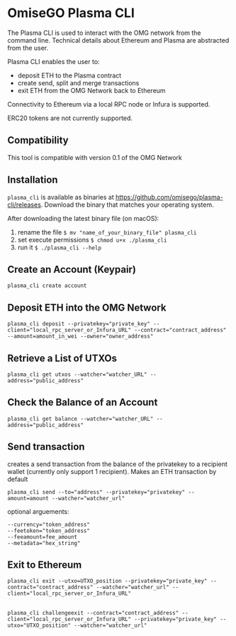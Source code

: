 # OmiseGO Plasma CLI

The Plasma CLI is used to interact with the OMG network from the command line. Technical details about Ethereum and Plasma are abstracted from the user.

Plasma CLI enables the user to:
* deposit ETH to the Plasma contract
* create send, split and merge transactions
* exit ETH from the OMG Network back to Ethereum

Connectivity to Ethereum via a local RPC node or Infura is supported.

ERC20 tokens are not currently supported.

## Compatibility

This tool is compatible with version 0.1 of the OMG Network

## Installation

`plasma_cli` is available as binaries at https://github.com/omisego/plasma-cli/releases. Download the binary that matches your operating system.

After downloading the latest binary file (on macOS):
1. rename the file `$ mv "name_of_your_binary_file" plasma_cli`
2. set execute permissions `$ chmod u+x ./plasma_cli`
3. run it `$ ./plasma_cli --help`

## Create an Account (Keypair)

```
plasma_cli create account
```

## Deposit ETH into the OMG Network

```
plasma_cli deposit --privatekey="private_key" --client="local_rpc_server_or_Infura_URL" --contract="contract_address" --amount=amount_in_wei --owner="owner_address"
```


## Retrieve a List of UTXOs

```
plasma_cli get utxos --watcher="watcher_URL" --address="public_address"
```

## Check the Balance of an Account

```
plasma_cli get balance --watcher="watcher_URL" --address="public_address"
```
## Send transaction

creates a send transaction from the balance of the privatekey to a recipient wallet 
(currently only support 1 recipient). Makes an ETH transaction by default

```
plasma_cli send --to="address" --privatekey="privatekey" --amount=amount --watcher="watcher_url"
```

optional arguements:
```
--currency="token_address" 
--feetoken="token_address"
--feeamount=fee_amount
--metadata="hex_string"
```

## Exit to Ethereum

```
plasma_cli exit --utxo=UTXO_position --privatekey="private_key" --contract="contract_address" --watcher="watcher_url" --client="local_rpc_server_or_Infura_URL"
```

## 
```
plasma_cli challengeexit --contract="contract_address" --client="local_rpc_server_or_Infura_URL" --privatekey="private_key" --utxo="UTXO_position" --watcher="watcher_url"
```